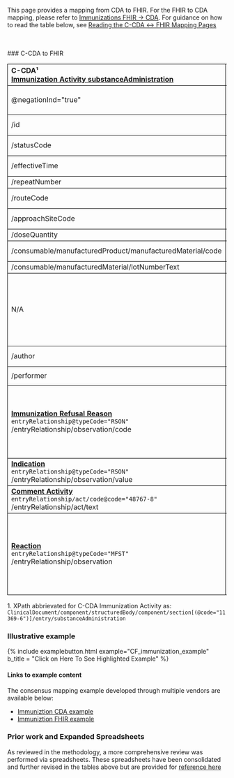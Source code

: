 <style>
td, th {
   border: 1px solid black!important;
}
</style>

This page provides a mapping from CDA to FHIR. For the FHIR to CDA mapping, please refer to [Immunizations FHIR → CDA](./FC-immunizations.html). For guidance on how to read the table below, see [Reading the C-CDA ↔ FHIR Mapping Pages](./mappingGuidance.html)

<br />
<br />
### C-CDA to FHIR

|C-CDA¹<br/>[Immunization Activity substanceAdministration](http://hl7.org/cda/stds/ccda/draft1/StructureDefinition-2.16.840.1.113883.10.20.22.4.52.html)|FHIR<br/>[Immunization](http://hl7.org/fhir/us/core/StructureDefinition-us-core-immunization.html#profile)|Transform Steps|
|:----|:----|:----|
|@negationInd="true"||Set ```status="not-done"``` when @negationInd="true"|
|/id|.identifier|[CDA id ↔ FHIR identifier](mappingGuidance.html#cda-id--fhir-identifier)|
|/statusCode|.status|[CDA statusCode → FHIR status](./ConceptMap-CF-ImmunizationStatus.html)|
|/effectiveTime|.occurrenceDateTime|[CDA ↔ FHIR Time/Dates](mappingGuidance.html#cda--fhir-timedates)|
|/repeatNumber|.protocolApplied.doseNumberPositiveInt||
|/routeCode|.route|[CDA coding ↔ FHIR CodeableConcept](mappingGuidance.html#cda-coding--fhir-codeableconcept)|
|/approachSiteCode|.site|[FHIR site → CDA approachSiteCode](ConceptMap-FC-ImmunizationSite.html)
|/doseQuantity|.doseQuantity|[CDA ↔ FHIR Quantity](mappingGuidance.html#cda--fhir-quantity)|
|/consumable/manufacturedProduct/manufacturedMaterial/code|.vaccineCode|[CDA coding ↔ FHIR CodeableConcept](mappingGuidance.html#cda-coding--fhir-codeableconcept)
|/consumable/manufacturedMaterial/lotNumberText|.lotNumber||
|N/A|.primarySource|Since this is unavailable in CDA, when mapping to a FHIR profile that requires the element (such as USCore prior to Release 6), include a [data-absent-reason extension](http://hl7.org/fhir/StructureDefinition/data-absent-reason).
|/author|**[Provenance](http://hl7.org/fhir/us/core/StructureDefinition-us-core-provenance.html)**|[CDA ↔ FHIR Provenance](mappingGuidance.html#cda--fhir-provenance)|
|/performer|.performer|Set ```performer.function="AP"```
|**[Immunization Refusal Reason](http://hl7.org/cda/stds/ccda/draft1/StructureDefinition-2.16.840.1.113883.10.20.22.4.53.html)**<br/>```entryRelationship@typeCode="RSON"```<br/>/entryRelationship/observation/code|.statusReason|[CDA refusal → FHIR statusReason](ConceptMap-CF-ImmunizationRefusal.html)<br/>Indicates the reason the immunization event was **not** performed. This is generally only used for the status of "not-done".|
|**[Indication](http://hl7.org/cda/stds/ccda/draft1/StructureDefinition-2.16.840.1.113883.10.20.22.4.19.html)**<br/>```entryRelationship@typeCode="RSON"```<br/>/entryRelationship/observation/value|.reasonCode||
|**[Comment Activity](http://hl7.org/cda/stds/ccda/draft1/StructureDefinition-2.16.840.1.113883.10.20.22.4.64.html)**<br/>```entryRelationship/act/code@code="48767-8"```<br/>/entryRelationship/act/text|**[Annotation](https://hl7.org/fhir/datatypes.html#Annotation)**<br/>.note||
|**[Reaction](http://hl7.org/cda/stds/ccda/draft1/StructureDefinition-2.16.840.1.113883.10.20.22.4.9.html)**<br/>```entryRelationship@typeCode="MFST"```<br/>/entryRelationship/observation|.reaction|It is recommended that reaction observation value be mapped to reaction detail (Observation) valueCodeable concept. Comments are welcome on how this may be best implemented.


1\. XPath abbrievated for C-CDA Immunization Activity as: <br/> ```ClinicalDocument/component/structuredBody/component/section[(@code="11369-6")]/entry/substanceAdministration```

### Illustrative example

{% include examplebutton.html example="CF_immunization_example" b_title = "Click on Here To See Highlighted Example" %}

#### Links to example content

The consensus mapping example developed through multiple vendors are available below:
* [Immuniztion CDA example](./Binary-CF-immunization.html)
* [Immuniztion FHIR example](./Immunization-CF-immunization.html)

### Prior work and Expanded Spreadsheets

As reviewed in the methodology, a more comprehensive review was performed via spreadsheets. These spreadsheets have been consolidated and further revised in the tables above but are provided for [reference here](https://github.com/HL7/ccda-on-fhir/blob/master/mappings/CF/CCDA-FHIR%20Immunization.csv) 